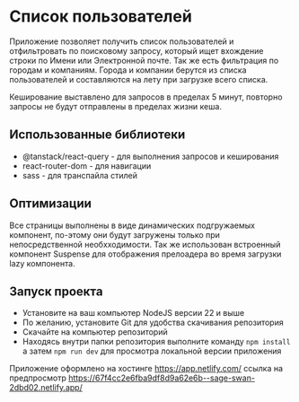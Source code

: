 # Список пользователей

Приложение позволяет получить список пользователей и отфильтровать по поисковому запросу,
который ищет вхождение строки по Имени или Электронной почте. Так же есть фильтрация по городам
и компаниям. Города и компании берутся из списка пользователей и составляются на лету при загрузке всего списка.

Кеширование выставлено для запросов в пределах 5 минут, повторно запросы не будут отправлены в пределах жизни кеша.

## Использованные библиотеки

- @tanstack/react-query - для выполнения запросов и кеширования
- react-router-dom - для навигации
- sass - для транспайла стилей

## Оптимизации

Все страницы выполнены в виде динамических подгружаемых компонент,
по-этому они будут загружены только при непосредственной необхходимости.
Так же использован встроенный компонент Suspense для отображения прелоадера во время загрузки lazy компонента.

## Запуск проекта

- Установите на ваш компьютер NodeJS версии 22 и выше
- По желанию, установите Git для удобства скачивания репозитория
- Скачайте на компьютер репозиторий
- Находясь внутри папки репозитория выполните команду ```npm install``` а затем ```npm run dev``` для просмотра локальной версии приложения

Приложение оформлено на хостинге https://app.netlify.com/ ссылка на предпросмотр https://67f4cc2e6fba9df8d9a62e6b--sage-swan-2dbd02.netlify.app/